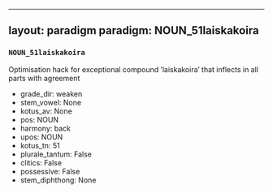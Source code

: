 
---
layout: paradigm
paradigm: NOUN_51laiskakoira
---
### ` NOUN_51laiskakoira `

Optimisation hack for exceptional compound ’laiskakoira’ that inflects in all parts with agreement
* grade_dir: weaken
* stem_vowel: None
* kotus_av: None
* pos: NOUN
* harmony: back
* upos: NOUN
* kotus_tn: 51
* plurale_tantum: False
* clitics: False
* possessive: False
* stem_diphthong: None
